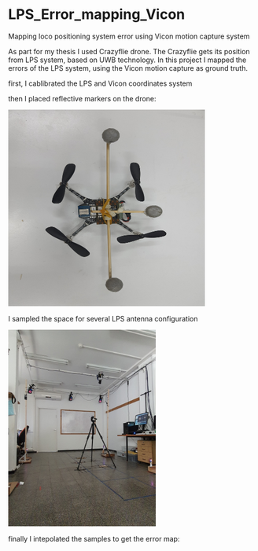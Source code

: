 # LPS_Error_mapping_Vicon
Mapping loco positioning system error using Vicon motion capture system

As part for my thesis I used Crazyflie drone.
The Crazyflie gets its position from LPS system, based on UWB technology.
In this project I mapped the errors of the LPS system, using the Vicon motion capture as ground truth.

first, I cablibrated the LPS and Vicon coordinates system

then I placed reflective markers on the drone:



 <img src="pictures/1.jpg" alt="alt text" width="400" height="400">


I sampled the space for several LPS antenna configuration

<img src="pictures/3.jpg" alt="alt text" width="300" height="400">


finally I intepolated the samples to get the error map:
